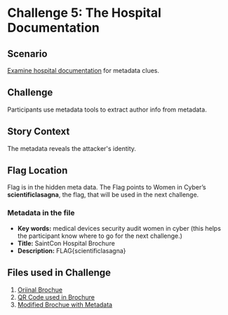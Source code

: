 # Challenge 5: The Hospital Documentation
## Scenario
[Examine hospital documentation](<SaintCon Hospital Trifold Brochure-mod.pdf>) for metadata clues.
## Challenge
Participants use metadata tools to extract author info from metadata.
## Story Context
The metadata reveals the attacker's identity.
## Flag Location
Flag is in the hidden meta data. The Flag points to Women in Cyber’s **scientificlasagna**, the flag, that will be used in the next challenge.
### Metadata in the file
* **Key words:** medical devices security audit women in cyber (this helps the participant know where to go for the next challenge.)
* **Title:** SaintCon Hospital Brochure
* **Description:** FLAG{scientificlasagna}

## Files used in Challenge
1. [Oriinal Brochue](<SaintCon Hospital Trifold Brochure-original.pdf>)
2. [QR Code used in Brochure](<SaintCon Hospital.png>)
3. [Modified Brochue with Metadata](<SaintCon Hospital Trifold Brochure-mod.pdf>)
